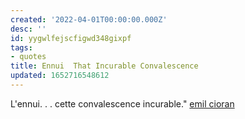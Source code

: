 ```yaml
---
created: '2022-04-01T00:00:00.000Z'
desc: ''
id: yygwlfejscfigwd348gixpf
tags:
- quotes
title: Ennui  That Incurable Convalescence
updated: 1652716548612
---
```

   
L'ennui. . . cette convalescence incurable."  [emil cioran](../../resources/people/emil%20cioran.md)